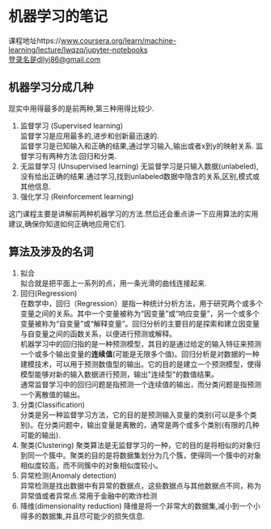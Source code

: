 # 机器学习的笔记

课程地址https://www.coursera.org/learn/machine-learning/lecture/lwqzq/jupyter-notebooks  
登录名是dllyj86@gmail.com

## 机器学习分成几种
现实中用得最多的是前两种,第三种用得比较少.
1. 监督学习 (Supervised learning)  
   监督学习是应用最多的,进步和创新最迅速的.  
   监督学习是已知输入和正确的结果,通过学习输入,输出或者x到y的映射关系.
   监督学习有两种方法:回归和分类.
2. 无监督学习 (Unsupervised learning)
   无监督学习是只输入数据(unlabeled),没有给出正确的结果.通过学习,找到unlabeled数据中隐含的关系,区别,模式或其他信息.
3. 强化学习 (Reinforcement learning)  

这门课程主要是讲解前两种机器学习的方法.然后还会重点讲一下应用算法的实用建议,确保你知道如何正确地应用它们.

## 算法及涉及的名词
1. 拟合  
   拟合就是把平面上一系列的点，用一条光滑的曲线连接起来.
2. 回归(Regression)  
   在数学中，回归（Regression）是指一种统计分析方法，用于研究两个或多个变量之间的关系。其中一个变量被称为“因变量”或“响应变量”，另一个或多个变量被称为“自变量”或“解释变量”。回归分析的主要目的是探索和建立因变量与自变量之间的函数关系，以便进行预测或解释。  
   机器学习中的回归指的是一种预测模型，其目的是通过给定的输入特征来预测一个或多个输出变量的**连续值**(可能是无限多个值)。回归分析是对数据的一种建模技术，可以用于预测数值型的输出。它的目的是建立一个预测模型，使得模型能够对新的输入数据进行预测，输出"连续型"的数值结果。  
   通常监督学习中的回归问题是指预测一个连续值的输出，而分类问题是指预测一个离散值的输出。
3. 分类(Classification)  
   分类是另一种监督学习方法，它的目的是预测输入变量的类别(可以是多个类别)。在分类问题中，输出变量是离散的，通常是两个或多个类别(有限的几种可能的输出).  
4. 聚类(Clustering)
   聚类算法是无监督学习的一种，它的目的是将相似的对象归到同一个簇中。聚类的目的是将数据集划分为几个簇，使得同一个簇中的对象相似度较高，而不同簇中的对象相似度较小。
5. 异常检测(Anomaly detection)  
   异常检测是找出数据中有异常的数据点，这些数据点与其他数据点不同，称为异常值或者异常点.常用于金融中的欺诈检测
6. 降维(dimensionality reduction)
   降维是将一个非常大的数据集,减小到一个小得多的数据集,并且尽可能少的损失信息.
   